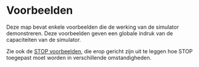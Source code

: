 # Voorbeelden

Deze map bevat enkele voorbeelden die de werking van de simulator demonstreren. Deze voorbeelden geven een globale indruk van de capaciteiten van de simulator.

Zie ook de [STOP voorbeelden](@@@STOP_Voorbeelden_Url@@@), die erop gericht zijn uit te leggen hoe STOP toegepast moet worden in verschillende omstandigheden.
